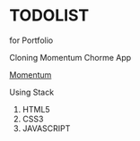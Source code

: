 # TODOLIST

for Portfolio

Cloning Momentum Chorme App

[Momentum](https://chrome.google.com/webstore/detail/momentum/laookkfknpbbblfpciffpaejjkokdgca?hl=ko&utm_source)

Using Stack

1. HTML5
2. CSS3
3. JAVASCRIPT
